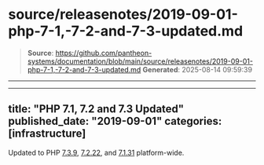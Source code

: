 # source/releasenotes/2019-09-01-php-7-1,-7-2-and-7-3-updated.md

> **Source**: https://github.com/pantheon-systems/documentation/blob/main/source/releasenotes/2019-09-01-php-7-1,-7-2-and-7-3-updated.md
> **Generated**: 2025-08-14 09:59:39

---

---
title: "PHP 7.1, 7.2 and 7.3 Updated"
published_date: "2019-09-01"
categories: [infrastructure]
---
Updated to PHP [7.3.9](https://www.php.net/ChangeLog-7.php#PHP_7_3), [7.2.22](https://www.php.net/ChangeLog-7.php#PHP_7_2), and [7.1.31](https://www.php.net/ChangeLog-7.php#PHP_7_1) platform-wide.
